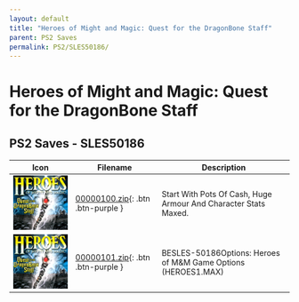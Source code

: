 ```yaml
---
layout: default
title: "Heroes of Might and Magic: Quest for the DragonBone Staff"
parent: PS2 Saves
permalink: PS2/SLES50186/
---
```

# Heroes of Might and Magic: Quest for the DragonBone Staff

## PS2 Saves - SLES50186

| Icon | Filename | Description |
|------|----------|-------------|
| ![Heroes of Might and Magic: Quest for the DragonBone Staff](icon0.png) | [00000100.zip](00000100.zip){: .btn .btn-purple } | Start With Pots Of Cash, Huge Armour And Character Stats Maxed. |
| ![Heroes of Might and Magic: Quest for the DragonBone Staff](icon0.png) | [00000101.zip](00000101.zip){: .btn .btn-purple } | BESLES-50186Options: Heroes of M&M Game Options (HEROES1.MAX) |
